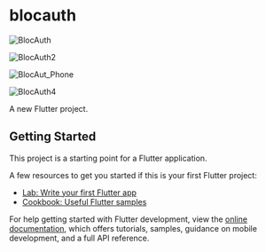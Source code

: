 # blocauth

![BlocAuth](https://user-images.githubusercontent.com/62777613/230127325-7cb41218-0275-4d6b-88e3-de9ecef3e38c.PNG)

![BlocAuth2](https://user-images.githubusercontent.com/62777613/230692336-6535e6c7-a98b-4465-b653-79a20cd59116.PNG)

![BlocAut_Phone](https://user-images.githubusercontent.com/62777613/231309250-5d6f3b41-739a-426a-a2f6-8693b6828e0a.PNG)

![BlocAuth4](https://user-images.githubusercontent.com/62777613/231309265-bfb4e830-87ae-41eb-b111-db131483739b.PNG)

A new Flutter project.

## Getting Started

This project is a starting point for a Flutter application.

A few resources to get you started if this is your first Flutter project:

- [Lab: Write your first Flutter app](https://docs.flutter.dev/get-started/codelab)
- [Cookbook: Useful Flutter samples](https://docs.flutter.dev/cookbook)

For help getting started with Flutter development, view the
[online documentation](https://docs.flutter.dev/), which offers tutorials,
samples, guidance on mobile development, and a full API reference.
